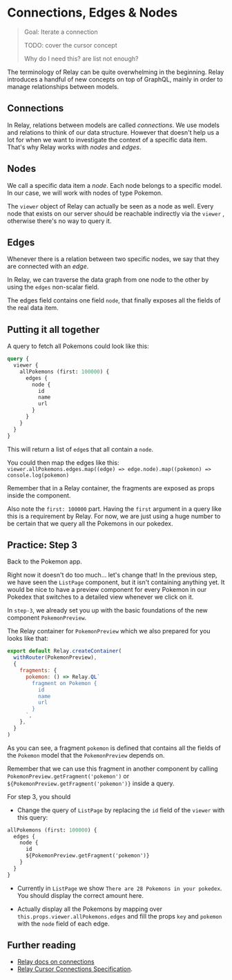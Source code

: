 # Connections, Edges & Nodes

> Goal: Iterate a connection
>
> TODO: cover the cursor concept
>
> Why do I need this? are list not enough?

The terminology of Relay can be quite overwhelming in the beginning. Relay introduces a handful of new concepts on top of GraphQL, mainly in order to manage relationships between models.

## Connections

In Relay, relations between models are called *connections*. We use models and relations to think of our data structure. However that doesn't help us a lot for when we want to investigate the context of a specific data item. That's why Relay works with *nodes* and *edges*.

## Nodes

We call a specific data item a *node*. Each node belongs to a specific model. In our case, we will work with nodes of type Pokemon.

The `viewer` object of Relay can actually be seen as a node as well. Every node that exists on our server should be reachable indirectly via the `viewer` , otherwise there's no way to query it.

## Edges

Whenever there is a relation between two specific nodes, we say that they are connected with an *edge*.

In Relay, we can traverse the data graph from one node to the other by using the `edges` non-scalar field.

The edges field contains one field `node`, that finally exposes all the fields of the real data item.

## Putting it all together

A query to fetch all Pokemons could look like this:

```graphql
query {
  viewer {
    allPokemons (first: 100000) {
      edges {
        node {
          id
          name
          url
        }
      }
    }
  }
}
```

This will return a list of `edge`s that all contain a `node`.

You could then map the edges like this:
`viewer.allPokemons.edges.map((edge) => edge.node).map((pokemon) => console.log(pokemon)`

Remember that in a Relay container, the fragments are exposed as props inside the component.

Also note the `first: 100000` part. Having the `first` argument in a query like this is a requirement by Relay. For now, we are just using a huge number to be certain that we query all the Pokemons in our pokedex.

## Practice: Step 3

Back to the Pokemon app.

Right now it doesn't do too much... let's change that!
In the previous step, we have seen the `ListPage` component, but it isn't containing anything yet. It would be nice to have a preview component for every Pokemon in our Pokedex that switches to a detailed view whenever we click on it.

In `step-3`, we already set you up with the basic foundations of the new component `PokemonPreview`.

The Relay container for `PokemonPreview` which we also prepared for you looks like that:

```javascript
export default Relay.createContainer(
  withRouter(PokemonPreview),
  {
    fragments: {
      pokemon: () => Relay.QL`
        fragment on Pokemon {
          id
          name
          url
        }
      `,
    },
  }
)
```

As you can see, a fragment `pokemon` is defined that contains all the fields of the `Pokemon` model that the `PokemonPreview` depends on.

Remember that we can use this fragment in another component by calling `PokemonPreview.getFragment('pokemon')` or `${PokemonPreview.getFragment('pokemon')}` inside a query.



For step 3, you should

* Change the query of `ListPage` by replacing the `id` field of the `viewer` with this query:

```graphql
allPokemons (first: 100000) {
  edges {
    node {
      id
      ${PokemonPreview.getFragment('pokemon')}
    }
  }
}
```

* Currently in `ListPage` we show `There are 28 Pokemons in your pokedex`. You should display the correct amount here.

* Actually display all the Pokemons by mapping over `this.props.viewer.allPokemons.edges` and fill the props `key` and `pokemon` with the `node` field of each edge.

## Further reading

* [Relay docs on connections](https://facebook.github.io/relay/docs/graphql-connections.html)
* [Relay Cursor Connections Specification](https://facebook.github.io/relay/graphql/connections.htm).
